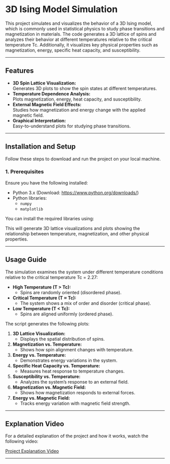 # 3D Ising Model Simulation

This project simulates and visualizes the behavior of a 3D Ising model, which is commonly used in statistical physics to study phase transitions and magnetization in materials. The code generates a 3D lattice of spins and analyzes their behavior at different temperatures relative to the critical temperature Tc. Additionally, it visualizes key physical properties such as magnetization, energy, specific heat capacity, and susceptibility.

---

## Features

- **3D Spin Lattice Visualization:**  
  Generates 3D plots to show the spin states at different temperatures.
- **Temperature Dependence Analysis:**  
  Plots magnetization, energy, heat capacity, and susceptibility.
- **External Magnetic Field Effects:**  
  Studies how magnetization and energy change with the applied magnetic field.
- **Graphical Interpretation:**  
  Easy-to-understand plots for studying phase transitions.

---

## Installation and Setup

Follow these steps to download and run the project on your local machine.

### 1. Prerequisites

Ensure you have the following installed:

- Python 3.x (Download: https://www.python.org/downloads/)
- Python libraries:  
  - `numpy`
  - `matplotlib`

You can install the required libraries using:


This will generate 3D lattice visualizations and plots showing the relationship between temperature, magnetization, and other physical properties.

---

## Usage Guide

The simulation examines the system under different temperature conditions relative to the critical temperature Tc = 2.27:

- **High Temperature (T > Tc):**  
  - Spins are randomly oriented (disordered phase).
- **Critical Temperature (T ≈ Tc):**  
  - The system shows a mix of order and disorder (critical phase).
- **Low Temperature (T < Tc):**  
  - Spins are aligned uniformly (ordered phase).

The script generates the following plots:

1. **3D Lattice Visualization:**  
   - Displays the spatial distribution of spins.
2. **Magnetization vs. Temperature:**  
   - Shows how spin alignment changes with temperature.
3. **Energy vs. Temperature:**  
   - Demonstrates energy variations in the system.
4. **Specific Heat Capacity vs. Temperature:**  
   - Measures heat response to temperature changes.
5. **Susceptibility vs. Temperature:**  
   - Analyzes the system’s response to an external field.
6. **Magnetization vs. Magnetic Field:**  
   - Shows how magnetization responds to external forces.
7. **Energy vs. Magnetic Field:**  
   - Tracks energy variation with magnetic field strength.

---

## Explanation Video

For a detailed explanation of the project and how it works, watch the following video:

[Project Explanation Video](https://cloud-qx170pghq-hack-club-bot.vercel.app/0bandicam_2025-01-26_04-38-04-629.mp4)

---
